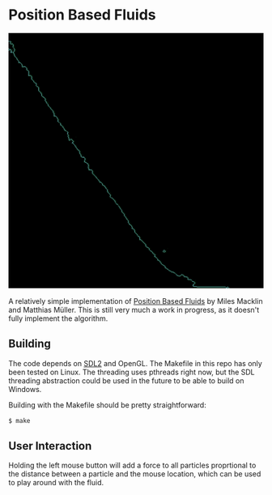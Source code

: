 # Position Based Fluids

![showcase](showcase.gif)

A relatively simple implementation of [Position Based Fluids](https://mmacklin.com/pbf_sig_preprint.pdf)
by Miles Macklin and Matthias Müller.
This is still very much a work in progress, as it doesn't fully implement the algorithm.

## Building

The code depends on [SDL2](https://www.libsdl.org/) and OpenGL. The Makefile
in this repo has only been tested on Linux. The threading uses pthreads right
now, but the SDL threading abstraction could be used in the future
to be able to build on Windows.

Building with the Makefile should be pretty straightforward:
```bash
$ make
```

## User Interaction

Holding the left mouse button will add a force to all particles proprtional
to the distance between a particle and the mouse location, which can be used
to play around with the fluid.

